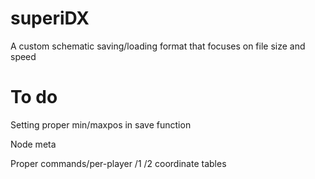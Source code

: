 # superiDX
A custom schematic saving/loading format that focuses on file size and speed

# To do
Setting proper min/maxpos in save function

Node meta

Proper commands/per-player /1 /2 coordinate tables
